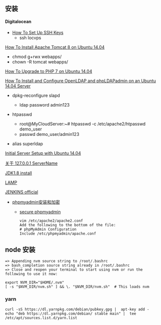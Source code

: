 ## 安装

#### Digitalocean


*	[How To Set Up SSH Keys](https://www.digitalocean.com/community/tutorials/how-to-set-up-ssh-keys--2)
	*	ssh locvps

[How To Install Apache Tomcat 8 on Ubuntu 14.04](https://www.digitalocean.com/community/tutorials/how-to-install-apache-tomcat-8-on-ubuntu-14-04)

*	chmod g+rwx webapps/
*	chown -R tomcat webapps/

[How To Upgrade to PHP 7 on Ubuntu 14.04](https://www.digitalocean.com/community/tutorials/how-to-upgrade-to-php-7-on-ubuntu-14-04)

[How To Install and Configure OpenLDAP and phpLDAPadmin on an Ubuntu 14.04 Server](https://www.digitalocean.com/community/tutorials/how-to-install-and-configure-openldap-and-phpldapadmin-on-an-ubuntu-14-04-server)

* dpkg-reconfigure slapd
	*	ldap password admin123
* htpasswd

	*	root@MyCloudServer:~# htpasswd -c /etc/apache2/htpasswd demo_user
	*	passwd demo_user/admin123

* alias superldap

[Initial Server Setup with Ubuntu 14.04](https://www.digitalocean.com/community/tutorials/initial-server-setup-with-ubuntu-14-04)


[关于 127.0.0.1 ServerName
](http://askubuntu.com/questions/256013/apache-error-could-not-reliably-determine-the-servers-fully-qualified-domain-n)

[JDK1.8 install](https://www.digitalocean.com/community/tutorials/how-to-install-java-on-ubuntu-with-apt-get)


[LAMP](https://www.digitalocean.com/community/tutorials/how-to-install-linux-apache-mysql-php-lamp-stack-on-ubuntu-14-04)

[JENKINS  official](https://wiki.jenkins-ci.org/display/JENKINS/Installing+Jenkins+on+Ubuntu)

*	[phpmyadmin安装和加密](https://www.digitalocean.com/community/tutorials/how-to-set-up-apache-virtual-hosts-on-ubuntu-14-04-lts)

	*	[secure phpmyadmin](https://www.digitalocean.com/community/tutorials/how-to-install-and-secure-phpmyadmin-on-ubuntu-12-04)


			vim /etc/apache2/apache2.conf
			Add the following to the bottom of the file:
			# phpMyAdmin Configuration
			Include /etc/phpmyadmin/apache.conf


## node 安装

```
=> Appending nvm source string to /root/.bashrc
=> bash_completion source string already in /root/.bashrc
=> Close and reopen your terminal to start using nvm or run the following to use it now:

export NVM_DIR="$HOME/.nvm"
[ -s "$NVM_DIR/nvm.sh" ] && \. "$NVM_DIR/nvm.sh"  # This loads nvm
```
### yarn
```
curl -sS https://dl.yarnpkg.com/debian/pubkey.gpg |  apt-key add -
echo "deb https://dl.yarnpkg.com/debian/ stable main" |  tee /etc/apt/sources.list.d/yarn.list
```
